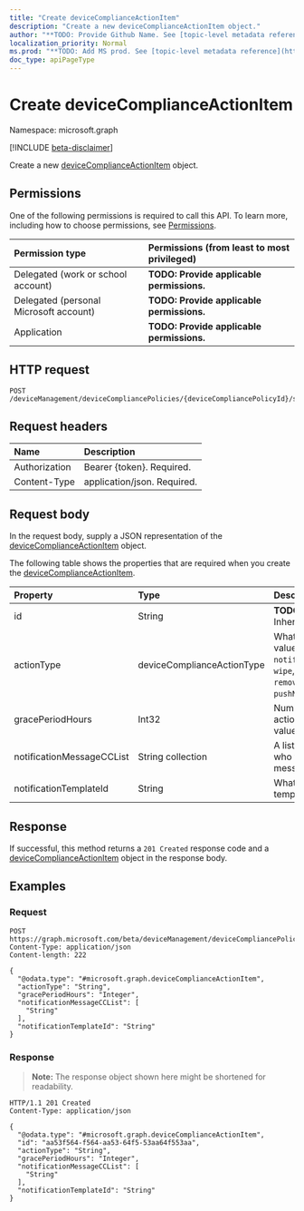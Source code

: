 ```yaml
---
title: "Create deviceComplianceActionItem"
description: "Create a new deviceComplianceActionItem object."
author: "**TODO: Provide Github Name. See [topic-level metadata reference](https://msgo.azurewebsites.net/add/document/guidelines/metadata.html#topic-level-metadata)**"
localization_priority: Normal
ms.prod: "**TODO: Add MS prod. See [topic-level metadata reference](https://msgo.azurewebsites.net/add/document/guidelines/metadata.html#topic-level-metadata)**"
doc_type: apiPageType
---
```


# Create deviceComplianceActionItem
Namespace: microsoft.graph

[!INCLUDE [beta-disclaimer](../../includes/beta-disclaimer.md)]

Create a new [deviceComplianceActionItem](../resources/devicecomplianceactionitem.md) object.

## Permissions
One of the following permissions is required to call this API. To learn more, including how to choose permissions, see [Permissions](/graph/permissions-reference).

|Permission type|Permissions (from least to most privileged)|
|:---|:---|
|Delegated (work or school account)|**TODO: Provide applicable permissions.**|
|Delegated (personal Microsoft account)|**TODO: Provide applicable permissions.**|
|Application|**TODO: Provide applicable permissions.**|

## HTTP request

<!-- {
  "blockType": "ignored"
}
-->
``` http
POST /deviceManagement/deviceCompliancePolicies/{deviceCompliancePolicyId}/scheduledActionsForRule/{deviceComplianceScheduledActionForRuleId}/scheduledActionConfigurations
```

## Request headers
|Name|Description|
|:---|:---|
|Authorization|Bearer {token}. Required.|
|Content-Type|application/json. Required.|

## Request body
In the request body, supply a JSON representation of the [deviceComplianceActionItem](../resources/devicecomplianceactionitem.md) object.

The following table shows the properties that are required when you create the [deviceComplianceActionItem](../resources/devicecomplianceactionitem.md).

|Property|Type|Description|
|:---|:---|:---|
|id|String|**TODO: Add Description** Inherited from [entity](../resources/entity.md)|
|actionType|deviceComplianceActionType|What action to take. Possible values are: `noAction`, `notification`, `block`, `retire`, `wipe`, `removeResourceAccessProfiles`, `pushNotification`, `remoteLock`.|
|gracePeriodHours|Int32|Number of hours to wait till the action will be enforced. Valid values 0 to 8760|
|notificationMessageCCList|String collection|A list of group IDs to speicify who to CC this notification message to.|
|notificationTemplateId|String|What notification Message template to use|



## Response

If successful, this method returns a `201 Created` response code and a [deviceComplianceActionItem](../resources/devicecomplianceactionitem.md) object in the response body.

## Examples

### Request
<!-- {
  "blockType": "request",
  "name": "create_devicecomplianceactionitem_from_"
}
-->
``` http
POST https://graph.microsoft.com/beta/deviceManagement/deviceCompliancePolicies/{deviceCompliancePolicyId}/scheduledActionsForRule/{deviceComplianceScheduledActionForRuleId}/scheduledActionConfigurations
Content-Type: application/json
Content-length: 222

{
  "@odata.type": "#microsoft.graph.deviceComplianceActionItem",
  "actionType": "String",
  "gracePeriodHours": "Integer",
  "notificationMessageCCList": [
    "String"
  ],
  "notificationTemplateId": "String"
}
```


### Response
>**Note:** The response object shown here might be shortened for readability.
<!-- {
  "blockType": "response",
  "truncated": true,
  "@odata.type": "microsoft.graph.deviceComplianceActionItem"
}
-->
``` http
HTTP/1.1 201 Created
Content-Type: application/json

{
  "@odata.type": "#microsoft.graph.deviceComplianceActionItem",
  "id": "aa53f564-f564-aa53-64f5-53aa64f553aa",
  "actionType": "String",
  "gracePeriodHours": "Integer",
  "notificationMessageCCList": [
    "String"
  ],
  "notificationTemplateId": "String"
}
```

